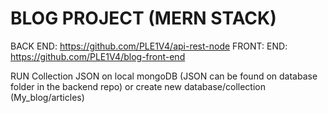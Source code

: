 # BLOG PROJECT (MERN STACK)

BACK END: https://github.com/PLE1V4/api-rest-node
FRONT: END: https://github.com/PLE1V4/blog-front-end

RUN Collection JSON on local mongoDB (JSON can be found on database folder in the backend repo) or create new database/collection (My_blog/articles)